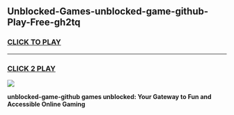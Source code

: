 
## Unblocked-Games-unblocked-game-github-Play-Free-gh2tq
<h3>
<a href="https://premium76.site?title=unblocked-game-github&ref=21A">CLICK TO PLAY</a></h3>
<hr>

<h3>
<a href="https://premium76.site?title=unblocked-game-github&ref=21A">CLICK 2 PLAY</a>
  
</h3>

<a href="https://premium76.site?title=unblocked-game-github&ref=21A"><img src="https://clearcache.store/games.png"></a>


**unblocked-game-github games unblocked: Your Gateway to Fun and Accessible Online Gaming**
